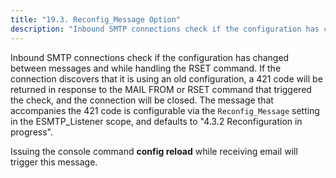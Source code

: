 ```yaml
---
title: "19.3. Reconfig_Message Option"
description: "Inbound SMTP connections check if the configuration has changed between messages and while handling the RSET command If the connection discovers that it is using an old configuration a 421 code will be returned in response to the MAIL FROM or RSET command that triggered the check and the connection..."
---
```


<a name="idp2658080"></a> 

Inbound SMTP connections check if the configuration has changed between messages and while handling the RSET command. If the connection discovers that it is using an old configuration, a 421 code will be returned in response to the MAIL FROM or RSET command that triggered the check, and the connection will be closed. The message that accompanies the 421 code is configurable via the `Reconfig_Message` setting in the ESMTP_Listener scope, and defaults to "4.3.2 Reconfiguration in progress".

Issuing the console command **config reload**        while receiving email will trigger this message.